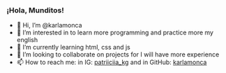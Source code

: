 ### ¡Hola, Munditos! 

- 👋 Hi, I’m @karlamonca
- 👀 I’m interested in to learn more programming and practice more my english
- 🌱 I’m currently learning html, css and js
- 💞️ I’m looking to collaborate on projects for I will have more experience
- 📫 How to reach me: in IG: [patriiciia_kg](https://www.instagram.com/patriiciia_kg/) and in GitHub: [karlamonca](https://github.com/karlamonca)

<!---
karlamonca/karlamonca is a ✨ special ✨ repository because its `README.md` (this file) appears on your GitHub profile.
You can click the Preview link to take a look at your changes.
--->

<!--
# Markdown

# Encabezado 1
## Encabezado 2
### Encabezado 3 

# Estilos de texto
**Palabra en negrita**

*Palabra en cursiva*

~~Este texto esta equivocado~~

Mi primera linea de codigo en Python:
```
print('Hola, Mundo!')
```


### Listas 
- JavaScript
* Python
+ Goland


Poner links
El markdown lo aprendi en [Tecnolochicas](https://tecnolochicas.mx/)
-->
